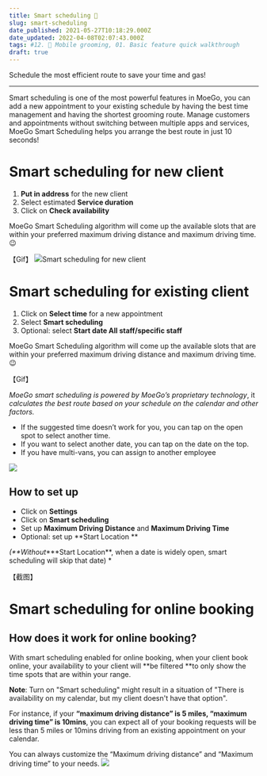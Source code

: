 ```yaml
---
title: Smart scheduling 🎨
slug: smart-scheduling
date_published: 2021-05-27T10:18:29.000Z
date_updated: 2022-04-08T02:07:43.000Z
tags: #12. 🚗 Mobile grooming, 01. Basic feature quick walkthrough
draft: true
---
```


Schedule the most efficient route to save your time and gas! 

---

Smart scheduling is one of the most powerful features in MoeGo, you can add a new appointment to your existing schedule by having the best time management and having the shortest grooming route. Manage customers and appointments without switching between multiple apps and services, MoeGo Smart Scheduling helps you arrange the best route in just 10 seconds!

# Smart scheduling for new client

1. **Put in address** for the new client
2. Select estimated **Service duration**
3. Click on **Check availability**

MoeGo Smart Scheduling algorithm will come up the available slots that are within your preferred maximum driving distance and maximum driving time. 😉

【Gif】
![](__GHOST_URL__/content/images/2021/05/TutorialMoeGo_Smart_scheduling_for_new_clients.gif)Smart scheduling for new client
# Smart scheduling for existing client

1. Click on **Select time** for a new appointment
2. Select **Smart scheduling**
3. Optional: select **Start date All staff/specific staff**

MoeGo Smart Scheduling algorithm will come up the available slots that are within your preferred maximum driving distance and maximum driving time. 😉

【Gif】

*MoeGo smart scheduling is powered by MoeGo’s proprietary technology*, it *calculates the best route based on your schedule on the calendar and other factors.*

- If the suggested time doesn’t work for you, you can tap on the open spot to select another time.
- If you want to select another date, you can tap on the date on the top.
- If you have multi-vans, you can assign to another employee

![](https://downloads.intercomcdn.com/i/o/31589831/f62c64f37040459de99771ad/add+new5+copy.png)
## How to set up

- Click on **Settings**
- Click on **Smart scheduling**
- Set up **Maximum Driving Distance** and **Maximum Driving Time**
- Optional: set up **Start Location **

*(**Without****Start Location**, when a date is widely open, smart scheduling will skip that date) *

【截图】

# Smart scheduling for online booking 

## How does it work for online booking?

With smart scheduling enabled for online booking, when your client book online, your availability to your client will **be filtered **to only show the time spots that are within your range.

**Note**: 
Turn on "Smart scheduling" might result in a situation of "There is availability on my calendar, but my client doesn't have that option".

For instance, if your **“maximum driving distance” is 5 miles, “maximum driving time” is 10mins**, you can expect all of your booking requests will be less than 5 miles or 10mins driving from an existing appointment on your calendar.

You can always customize the “Maximum driving distance” and “Maximum driving time” to your needs.
![](__GHOST_URL__/content/images/2021/09/CleanShot-2021-09-09-at-17.38.23@2x.jpg)
